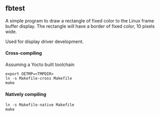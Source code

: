 ## fbtest

A simple program to draw a rectangle of fixed color to the 
Linux frame buffer display. The rectangle will have a border
of fixed color, 10 pixels wide.
 
Used for display driver development.

#### Cross-compiling

Assuming a Yocto built toolchain

    export OETMP=<TMPDIR>
    ln -s Makefile-cross Makefile
    make


#### Natively compiling

    ln -s Makefile-native Makefile
    make

